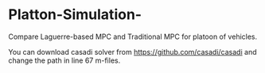 # Platton-Simulation-
Compare Laguerre-based  MPC and Traditional MPC for platoon of vehicles.

You can download casadi solver from https://github.com/casadi/casadi and change the path in line 67 m-files.
